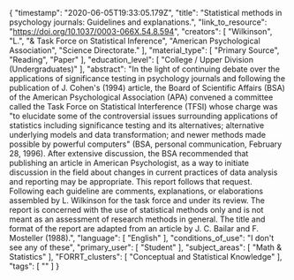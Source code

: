 {
    "timestamp": "2020-06-05T19:33:05.179Z",
    "title": "Statistical methods in psychology journals: Guidelines and explanations.",
    "link_to_resource": "https://doi.org/10.1037/0003-066X.54.8.594",
    "creators": [
        "Wilkinson",
        "L.",
        "& Task Force on Statistical Inference",
        "American Psychological Association",
        "Science Directorate."
    ],
    "material_type": [
        "Primary Source",
        "Reading",
        "Paper"
    ],
    "education_level": [
        "College / Upper Division (Undergraduates)"
    ],
    "abstract": "In the light of continuing debate over the applications of significance testing in psychology journals and following the publication of J. Cohen's (1994) article, the Board of Scientific Affairs (BSA) of the American Psychological Association (APA) convened a committee called the Task Force on Statistical Interference (TFSI) whose charge was \"to elucidate some of the controversial issues surrounding applications of statistics including significance testing and its alternatives; alternative underlying models and data transformation; and newer methods made possible by powerful computers\" (BSA, personal communication, February 28, 1996). After extensive discussion, the BSA recommended that publishing an article in American Psychologist, as a way to initiate discussion in the field about changes in current practices of data analysis and reporting may be appropriate. This report follows that request. Following each guideline are comments, explanations, or elaborations assembled by L. Wilkinson for the task force and under its review. The report is concerned with the use of statistical methods only and is not meant as an assessment of research methods in general. The title and format of the report are adapted from an article by J. C. Bailar and F. Mosteller (1988).",
    "language": [
        "English"
    ],
    "conditions_of_use": "I don't see any of these",
    "primary_user": [
        "Student"
    ],
    "subject_areas": [
        "Math & Statistics"
    ],
    "FORRT_clusters": [
        "Conceptual and Statistical Knowledge"
    ],
    "tags": [
        ""
    ]
}